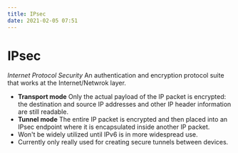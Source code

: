 ```yaml
---
title: IPsec
date: 2021-02-05 07:51
---
```


# IPsec
_Internet Protocol Security_
An authentication and encryption protocol suite that works at the
Internet/Netwrok layer. 
* **Transport mode**
	Only the actual payload of the IP packet is encrypted: the destination and
	source IP addresses and other IP header information are still readable.
* **Tunnel mode**
	The entire IP packet is encrypted and then placed into an IPsec endpoint where
	it is encapsulated inside another IP packet. 
* Won't be widely utilized until IPv6 is in more widespread use.
* Currently only really used for creating secure tunnels between devices.
